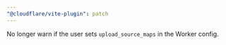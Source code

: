 ```yaml
---
"@cloudflare/vite-plugin": patch
---
```


No longer warn if the user sets `upload_source_maps` in the Worker config.
